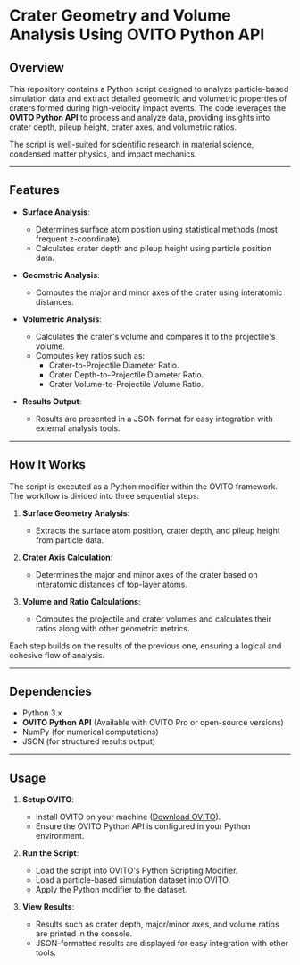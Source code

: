 # Crater Geometry and Volume Analysis Using OVITO Python API

## Overview
This repository contains a Python script designed to analyze particle-based simulation data and extract detailed geometric and volumetric properties of craters formed during high-velocity impact events. The code leverages the **OVITO Python API** to process and analyze data, providing insights into crater depth, pileup height, crater axes, and volumetric ratios. 

The script is well-suited for scientific research in material science, condensed matter physics, and impact mechanics.

---

## Features
- **Surface Analysis**:
  - Determines surface atom position using statistical methods (most frequent z-coordinate).
  - Calculates crater depth and pileup height using particle position data.
  
- **Geometric Analysis**:
  - Computes the major and minor axes of the crater using interatomic distances.
  
- **Volumetric Analysis**:
  - Calculates the crater's volume and compares it to the projectile's volume.
  - Computes key ratios such as:
    - Crater-to-Projectile Diameter Ratio.
    - Crater Depth-to-Projectile Diameter Ratio.
    - Crater Volume-to-Projectile Volume Ratio.

- **Results Output**:
  - Results are presented in a JSON format for easy integration with external analysis tools.

---

## How It Works
The script is executed as a Python modifier within the OVITO framework. The workflow is divided into three sequential steps:

1. **Surface Geometry Analysis**:
   - Extracts the surface atom position, crater depth, and pileup height from particle data.
   
2. **Crater Axis Calculation**:
   - Determines the major and minor axes of the crater based on interatomic distances of top-layer atoms.
   
3. **Volume and Ratio Calculations**:
   - Computes the projectile and crater volumes and calculates their ratios along with other geometric metrics.

Each step builds on the results of the previous one, ensuring a logical and cohesive flow of analysis.

---

## Dependencies
- Python 3.x
- **OVITO Python API** (Available with OVITO Pro or open-source versions)
- NumPy (for numerical computations)
- JSON (for structured results output)

---

## Usage

1. **Setup OVITO**:
   - Install OVITO on your machine ([Download OVITO](https://www.ovito.org/)).
   - Ensure the OVITO Python API is configured in your Python environment.

2. **Run the Script**:
   - Load the script into OVITO's Python Scripting Modifier.
   - Load a particle-based simulation dataset into OVITO.
   - Apply the Python modifier to the dataset.

3. **View Results**:
   - Results such as crater depth, major/minor axes, and volume ratios are printed in the console.
   - JSON-formatted results are displayed for easy integration with other tools.

